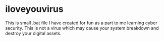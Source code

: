 # iloveyouvirus
This is small .bat file I have created for fun as a part to me learning cyber security. This is not a virus which may cause your system breakdown and destroy your digital assets.
